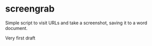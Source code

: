 # screengrab
Simple script to visit URLs and take a screenshot, saving it to a word document.

Very first draft
